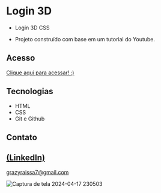 # Login 3D

 - Login 3D CSS

 - Projeto construído com base em um tutorial do Youtube.

## Acesso
 [Clique aqui para acessar! :)](https://login3dcss.vercel.app/)

## Tecnologias

- HTML
- CSS
- Git e Github


## Contato
[(LinkedIn)](https://www.linkedin.com/in/grazielly-raissa-pereira-b511342b6?utm_source=share&utm_campaign=share_via&utm_content=profile&utm_medium=android_app)
-----
grazyraissa7@gmail.com

![Captura de tela 2024-04-17 230503](https://github.com/GraziellyRaissa1/login3dcss/assets/147439694/d60a96de-c47a-4d11-baad-a23e93fa42b3)

